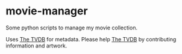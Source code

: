 movie-manager
=============

Some python scripts to manage my movie collection.

Uses [The TVDB](http://thetvdb.com) for metadata. Please help [The TVDB](http://thetvdb.com) by contributing information and artwork.